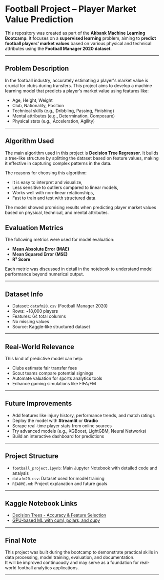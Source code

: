 # Football Project – Player Market Value Prediction

This repository was created as part of the **Akbank Machine Learning Bootcamp**. It focuses on a **supervised learning** problem, aiming to **predict football players' market values** based on various physical and technical attributes using the **Football Manager 2020 dataset**.

---

##  Problem Description

In the football industry, accurately estimating a player's market value is crucial for clubs during transfers. This project aims to develop a machine learning model that predicts a player's market value using features like:

- Age, Height, Weight  
- Club, Nationality, Position  
- Technical skills (e.g., Dribbling, Passing, Finishing)  
- Mental attributes (e.g., Determination, Composure)  
- Physical stats (e.g., Acceleration, Agility)

---

##  Algorithm Used

The main algorithm used in this project is **Decision Tree Regressor**. It builds a tree-like structure by splitting the dataset based on feature values, making it effective in capturing complex patterns in the data.

The reasons for choosing this algorithm:
- It is easy to interpret and visualize,
- Less sensitive to outliers compared to linear models,
- Works well with non-linear relationships,
- Fast to train and test with structured data.

The model showed promising results when predicting player market values based on physical, technical, and mental attributes.


##  Evaluation Metrics

The following metrics were used for model evaluation:

- **Mean Absolute Error (MAE)**
- **Mean Squared Error (MSE)**
- **R² Score**

Each metric was discussed in detail in the notebook to understand model performance beyond numerical output.

---

##  Dataset Info

- Dataset: `datafm20.csv` (Football Manager 2020)
- Rows: ~18,000 players
- Features: 64 total columns
- No missing values
- Source: Kaggle-like structured dataset

---

##  Real-World Relevance

This kind of predictive model can help:

- Clubs estimate fair transfer fees
- Scout teams compare potential signings
- Automate valuation for sports analytics tools
- Enhance gaming simulations like FIFA/FM

---

##  Future Improvements

- Add features like injury history, performance trends, and match ratings
- Deploy the model with **Streamlit** or **Gradio**
- Scrape real-time player stats from online sources
- Try advanced models (e.g., XGBoost, LightGBM, Neural Networks)
- Build an interactive dashboard for predictions

---

##  Project Structure

- `football_project.ipynb`: Main Jupyter Notebook with detailed code and analysis  
- `datafm20.csv`: Dataset used for model training  
- `README.md`: Project explanation and future goals

---

##  Kaggle Notebook Links

- [Decision Trees - Accuracy & Feature Selection](https://www.kaggle.com/code/goker67/decision-trees-acc-metrics-feature-selection)  
- [GPU-based ML with cuml, polars, and cupy](https://www.kaggle.com/code/goker67/everything-on-gpu-ml-with-cuml-polars-cupy)

---

##  Final Note

This project was built during the bootcamp to demonstrate practical skills in data processing, model training, evaluation, and documentation.  
It will be improved continuously and may serve as a foundation for real-world football analytics applications.

---


